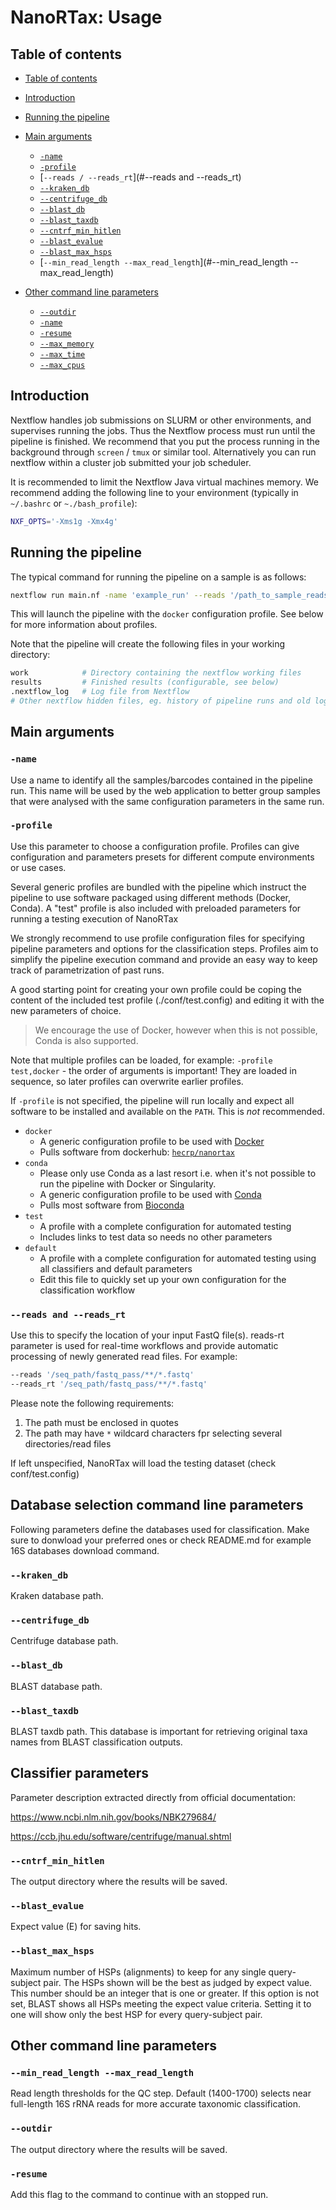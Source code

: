 # NanoRTax: Usage

## Table of contents

* [Table of contents](#table-of-contents)
* [Introduction](#introduction)
* [Running the pipeline](#running-the-pipeline)
* [Main arguments](#main-arguments)
  * [`-name`](#-name)
  * [`-profile`](#-profile)
  * [`--reads / --reads_rt`](#--reads and --reads_rt)
  * [`--kraken_db`](#--kraken_db)
  * [`--centrifuge_db`](#--centrifuge_db)
  * [`--blast_db`](#--blast_db)
  * [`--blast_taxdb`](#--blast_taxdb)
  * [`--cntrf_min_hitlen`](#--cntrf_min_hitlen)
  * [`--blast_evalue`](#--blast_evalue)
  * [`--blast_max_hsps`](#--blast_max_hsps)
  * [`--min_read_length --max_read_length`](#--min_read_length --max_read_length)
 
* [Other command line parameters](#other-command-line-parameters)
  * [`--outdir`](#--outdir)
  * [`-name`](#-name)
  * [`-resume`](#-resume)
  * [`--max_memory`](#--max_memory)
  * [`--max_time`](#--max_time)
  * [`--max_cpus`](#--max_cpus)


## Introduction

Nextflow handles job submissions on SLURM or other environments, and supervises running the jobs. Thus the Nextflow process must run until the pipeline is finished. We recommend that you put the process running in the background through `screen` / `tmux` or similar tool. Alternatively you can run nextflow within a cluster job submitted your job scheduler.

It is recommended to limit the Nextflow Java virtual machines memory. We recommend adding the following line to your environment (typically in `~/.bashrc` or `~./bash_profile`):

```bash
NXF_OPTS='-Xms1g -Xmx4g'
```

## Running the pipeline

The typical command for running the pipeline on a sample is as follows:

```bash
nextflow run main.nf -name 'example_run' --reads '/path_to_sample_reads/*.fastq' -profile docker
```

This will launch the pipeline with the `docker` configuration profile. See below for more information about profiles.

Note that the pipeline will create the following files in your working directory:

```bash
work            # Directory containing the nextflow working files
results         # Finished results (configurable, see below)
.nextflow_log   # Log file from Nextflow
# Other nextflow hidden files, eg. history of pipeline runs and old logs.
```

## Main arguments

### `-name`

Use a name to identify all the samples/barcodes contained in the pipeline run. This name will be used by the web application to better group samples that were analysed with the same configuration parameters in the same run.

### `-profile`

Use this parameter to choose a configuration profile. Profiles can give configuration and parameters presets for different compute environments or use cases.

Several generic profiles are bundled with the pipeline which instruct the pipeline to use software packaged using different methods (Docker, Conda). A "test" profile is also included with preloaded parameters for running a testing execution of NanoRTax

We strongly recommend to use profile configuration files for specifying pipeline parameters and options for the classification steps. Profiles aim to simplify the pipeline execution command and provide an easy way to keep track of parametrization of past runs.

A good starting point for creating your own profile could be coping the content of the included test profile (./conf/test.config) and editing it with the new parameters of choice.

> We encourage the use of Docker, however when this is not possible, Conda is also supported.

Note that multiple profiles can be loaded, for example: `-profile test,docker` - the order of arguments is important!
They are loaded in sequence, so later profiles can overwrite earlier profiles.

If `-profile` is not specified, the pipeline will run locally and expect all software to be installed and available on the `PATH`. This is _not_ recommended.

* `docker`
  * A generic configuration profile to be used with [Docker](http://docker.com/)
  * Pulls software from dockerhub: [`hecrp/nanortax`](http://hub.docker.com/r/nfcore/rtnanopipeline/)
* `conda`
  * Please only use Conda as a last resort i.e. when it's not possible to run the pipeline with Docker or Singularity.
  * A generic configuration profile to be used with [Conda](https://conda.io/docs/)
  * Pulls most software from [Bioconda](https://bioconda.github.io/)
* `test`
  * A profile with a complete configuration for automated testing
  * Includes links to test data so needs no other parameters
* `default`
  * A profile with a complete configuration for automated testing using all classifiers and default parameters
  * Edit this file to quickly set up your own configuration for the classification workflow

<!-- TODO nf-core: Document required command line parameters -->

### `--reads and --reads_rt`

Use this to specify the location of your input FastQ file(s). reads-rt parameter is used for real-time workflows and provide automatic processing of newly generated read files. For example:

```bash
--reads '/seq_path/fastq_pass/**/*.fastq'
--reads_rt '/seq_path/fastq_pass/**/*.fastq'
```

Please note the following requirements:

1. The path must be enclosed in quotes
2. The path may have `*` wildcard characters fpr selecting several directories/read files


If left unspecified, NanoRTax will load the testing dataset (check conf/test.config)

## Database selection command line parameters

Following parameters define the databases used for classification. Make sure to donwload your preferred ones or check README.md for example 16S databases download command.

### `--kraken_db`

Kraken database path.

### `--centrifuge_db`

Centrifuge database path.

### `--blast_db`

BLAST database path.

### `--blast_taxdb`

BLAST taxdb path. This database is important for retrieving original taxa names from BLAST classification outputs.


## Classifier parameters

Parameter description extracted directly from official documentation:

https://www.ncbi.nlm.nih.gov/books/NBK279684/

https://ccb.jhu.edu/software/centrifuge/manual.shtml

### `--cntrf_min_hitlen`

The output directory where the results will be saved.

### `--blast_evalue`

Expect value (E) for saving hits.

### `--blast_max_hsps`

Maximum number of HSPs (alignments) to keep for any single query-subject pair. The HSPs shown will be the best as judged by expect value. This number should be an integer that is one or greater. If this option is not set, BLAST shows all HSPs meeting the expect value criteria. Setting it to one will show only the best HSP for every query-subject pair.


## Other command line parameters

### `--min_read_length --max_read_length`

Read length thresholds for the QC step. Default (1400-1700) selects near full-length 16S rRNA reads for more accurate taxonomic classification.

### `--outdir`

The output directory where the results will be saved.

### `-resume`

Add this flag to the command to continue with an stopped run.
